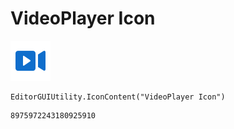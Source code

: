 # VideoPlayer Icon
![](/img/VideoPlayer%20Icon.png)

``` CSharp
EditorGUIUtility.IconContent("VideoPlayer Icon")
```
```
8975972243180925910
```

